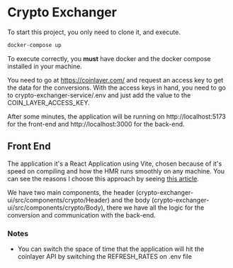 # Crypto Exchanger

To start this project, you only need to clone it, and execute.

```bash
docker-compose up
```

To execute correctly, you **must** have docker and the docker compose installed in your machine.

You need to go at https://coinlayer.com/ and request an access key to get the data for the conversions. With the access keys in hand, you need to go to crypto-exchanger-service/.env and just add the value to the COIN_LAYER_ACCESS_KEY.

After some minutes, the application will be running on http://localhost:5173 for the front-end and http://localhost:3000 for the back-end.

## Front End

The application it's a React Application using Vite, chosen because of it's speed on compiling and how the HMR runs smoothly on any machine. You can see the reasons I choose this approach by seeing [this article](https://vitejs.dev/guide/why.html).

We have two main components, the header (crypto-exchanger-ui/src/components/crypto/Header) and the body (crypto-exchanger-ui/src/components/crypto/Body), there we have all the logic for the conversion and communication with the back-end.

### Notes

- You can switch the space of time that the application will hit the coinlayer API by switching the REFRESH_RATES on .env file
